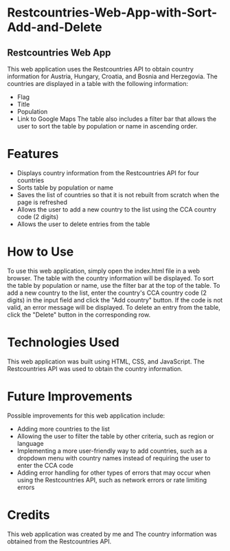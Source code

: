 # Restcountries-Web-App-with-Sort-Add-and-Delete

## Restcountries Web App
This web application uses the Restcountries API to obtain country information for Austria, Hungary, Croatia, and Bosnia and Herzegovia. The countries are displayed in a table with the following information:

* Flag
* Title
* Population
* Link to Google Maps
The table also includes a filter bar that allows the user to sort the table by population or name in ascending order.

# Features
* Displays country information from the Restcountries API for four countries
* Sorts table by population or name
* Saves the list of countries so that it is not rebuilt from scratch when the page is refreshed
* Allows the user to add a new country to the list using the CCA country code (2 digits)
* Allows the user to delete entries from the table

# How to Use
To use this web application, simply open the index.html file in a web browser. The table with the country information will be displayed. To sort the table by population or name, use the filter bar at the top of the table. To add a new country to the list, enter the country's CCA country code (2 digits) in the input field and click the "Add country" button. If the code is not valid, an error message will be displayed. To delete an entry from the table, click the "Delete" button in the corresponding row.

# Technologies Used
This web application was built using HTML, CSS, and JavaScript. The Restcountries API was used to obtain the country information.

# Future Improvements
Possible improvements for this web application include:
* Adding more countries to the list
* Allowing the user to filter the table by other criteria, such as region or language
* Implementing a more user-friendly way to add countries, such as a dropdown menu with country names instead of requiring the user to enter the CCA code
* Adding error handling for other types of errors that may occur when using the Restcountries API, such as network errors or rate limiting errors

# Credits
This web application was created by me and The country information was obtained from the Restcountries API.
